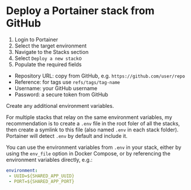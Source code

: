 # Deploy a Portainer stack from GitHub

1. Login to Portainer 
1. Select the target environment 
1. Navigate to the Stacks section
1. Select `Deploy a new stack`o
1. Populate the required fields

- Repository URL: copy from GitHub, e.g. `https://github.com/user/repo`
- Reference: for tags use `refs/tags/tag-name`
- Username: your GitHub username
- Password: a secure token from GitHub

Create any additional environment variables.

For multiple stacks that relay on the same environment variables, my recommendation is to create a `.env` file in the root foler of all the stacks, then create a symlink to this file (also named `.env` in each stack folder).  Portainer will detect `.env` by default and include it.

You can use the environment variables from `.env` in your stack, either by using the `env_file` option in Docker Compose, or by referencing the environment variables directly, e.g.:

```yaml
environment:
 - UUID=${SHARED_APP_UUID}
 - PORT=${SHARED_APP_PORT}
```


